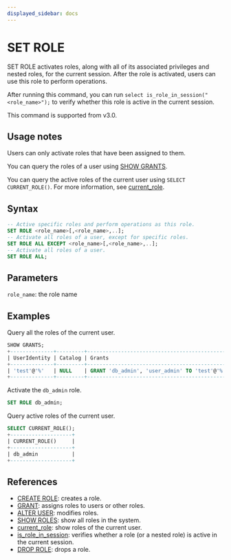 ```yaml
---
displayed_sidebar: docs
---
```


# SET ROLE


SET ROLE activates roles, along with all of its associated privileges and nested roles, for the current session. After the role is activated, users can use this role to perform operations.

After running this command, you can run `select is_role_in_session("<role_name>");` to verify whether this role is active in the current session.

This command is supported from v3.0.

## Usage notes

Users can only activate roles that have been assigned to them.

You can query the roles of a user using [SHOW GRANTS](./SHOW_GRANTS.md).

You can query the active roles of the current user using `SELECT CURRENT_ROLE()`. For more information, see [current_role](../../sql-functions/utility-functions/current_role.md).

## Syntax

```SQL
-- Active specific roles and perform operations as this role.
SET ROLE <role_name>[,<role_name>,..];
-- Activate all roles of a user, except for specific roles.
SET ROLE ALL EXCEPT <role_name>[,<role_name>,..]; 
-- Activate all roles of a user.
SET ROLE ALL;
```

## Parameters

`role_name`: the role name

## Examples

Query all the roles of the current user.

```SQL
SHOW GRANTS;
+--------------+---------+----------------------------------------------+
| UserIdentity | Catalog | Grants                                       |
+--------------+---------+----------------------------------------------+
| 'test'@'%'   | NULL    | GRANT 'db_admin', 'user_admin' TO 'test'@'%' |
+--------------+---------+----------------------------------------------+
```

Activate the `db_admin` role.

```SQL
SET ROLE db_admin;
```

 Query active roles of the current user.

```SQL
SELECT CURRENT_ROLE();
+--------------------+
| CURRENT_ROLE()     |
+--------------------+
| db_admin           |
+--------------------+
```

## References

- [CREATE ROLE](CREATE_ROLE.md): creates a role.
- [GRANT](GRANT.md): assigns roles to users or other roles.
- [ALTER USER](ALTER_USER.md): modifies roles.
- [SHOW ROLES](SHOW_ROLES.md): show all roles in the system.
- [current_role](../../sql-functions/utility-functions/current_role.md): show roles of the current user.
- [is_role_in_session](../../sql-functions/utility-functions/is_role_in_session.md): verifies whether a role (or a nested role) is active in the current session.
- [DROP ROLE](DROP_ROLE.md): drops a role.
